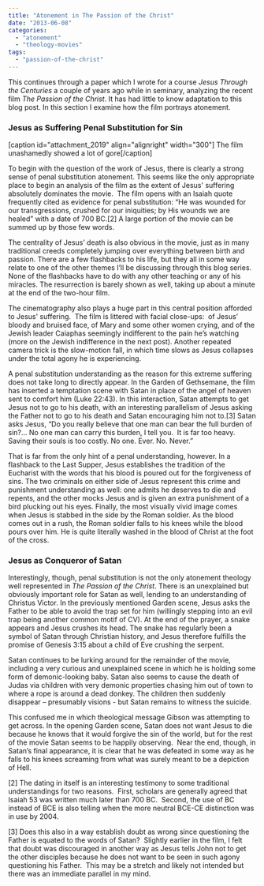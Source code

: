 ```yaml
---
title: "Atonement in The Passion of the Christ"
date: "2013-06-08"
categories: 
  - "atonement"
  - "theology-movies"
tags: 
  - "passion-of-the-christ"
---
```


This continues through a paper which I wrote for a course _Jesus Through the Centuries_ a couple of years ago while in seminary, analyzing the recent film _The Passion of the Christ_. It has had little to know adaptation to this blog post. In this section I examine how the film portrays atonement.

### Jesus as Suffering Penal Substitution for Sin

\[caption id="attachment\_2019" align="alignright" width="300"\] The film unashamedly showed a lot of gore\[/caption\]

To begin with the question of the work of Jesus, there is clearly a strong sense of penal substitution atonement. This seems like the only appropriate place to begin an analysis of the film as the extent of Jesus' suffering absolutely dominates the movie.  The film opens with an Isaiah quote frequently cited as evidence for penal substitution: “He was wounded for our transgressions, crushed for our iniquities; by His wounds we are healed” with a date of 700 BC.\[2\] A large portion of the movie can be summed up by those few words.

<!--more-->

The centrality of Jesus’ death is also obvious in the movie, just as in many traditional creeds completely jumping over everything between birth and passion. There are a few flashbacks to his life, but they all in some way relate to one of the other themes I’ll be discussing through this blog series.  None of the flashbacks have to do with any other teaching or any of his miracles. The resurrection is barely shown as well, taking up about a minute at the end of the two-hour film.

The cinematography also plays a huge part in this central position afforded to Jesus' suffering.  The film is littered with facial close-ups:  of Jesus’ bloody and bruised face, of Mary and some other women crying, and of the Jewish leader Caiaphas seemingly indifferent to the pain he’s watching (more on the Jewish indifference in the next post). Another repeated camera trick is the slow-motion fall, in which time slows as Jesus collapses under the total agony he is experiencing.

A penal substitution understanding as the reason for this extreme suffering does not take long to directly appear. In the Garden of Gethsemane, the film has inserted a temptation scene with Satan in place of the angel of heaven sent to comfort him (Luke 22:43). In this interaction, Satan attempts to get Jesus not to go to his death, with an interesting parallelism of Jesus asking the Father not to go to his death and Satan encouraging him not to.\[3\] Satan asks Jesus, “Do you really believe that one man can bear the full burden of sin?... No one man can carry this burden, I tell you.  It is far too heavy.  Saving their souls is too costly. No one. Ever. No. Never.”

That is far from the only hint of a penal understanding, however. In a flashback to the Last Supper, Jesus establishes the tradition of the Eucharist with the words that his blood is poured out for the forgiveness of sins. The two criminals on either side of Jesus represent this crime and punishment understanding as well: one admits he deserves to die and repents, and the other mocks Jesus and is given an extra punishment of a bird plucking out his eyes. Finally, the most visually vivid image comes when Jesus is stabbed in the side by the Roman soldier. As the blood comes out in a rush, the Roman soldier falls to his knees while the blood pours over him. He is quite literally washed in the blood of Christ at the foot of the cross.

### Jesus as Conqueror of Satan

Interestingly, though, penal substitution is not the only atonement theology well represented in _The Passion of the Christ_. There is an unexplained but obviously important role for Satan as well, lending to an understanding of Christus Victor. In the previously mentioned Garden scene, Jesus asks the Father to be able to avoid the trap set for him (willingly stepping into an evil trap being another common motif of CV). At the end of the prayer, a snake appears and Jesus crushes its head. The snake has regularly been a symbol of Satan through Christian history, and Jesus therefore fulfills the promise of Genesis 3:15 about a child of Eve crushing the serpent.

Satan continues to be lurking around for the remainder of the movie, including a very curious and unexplained scene in which he is holding some form of demonic-looking baby. Satan also seems to cause the death of Judas via children with very demonic properties chasing him out of town to where a rope is around a dead donkey. The children then suddenly disappear – presumably visions - but Satan remains to witness the suicide.

This confused me in which theological message Gibson was attempting to get across. In the opening Garden scene, Satan does not want Jesus to die because he knows that it would forgive the sin of the world, but for the rest of the movie Satan seems to be happily observing.  Near the end, though, in Satan’s final appearance, it is clear that he was defeated in some way as he falls to his knees screaming from what was surely meant to be a depiction of Hell.

\[2\] The dating in itself is an interesting testimony to some traditional understandings for two reasons.  First, scholars are generally agreed that Isaiah 53 was written much later than 700 BC.  Second, the use of BC instead of BCE is also telling when the more neutral BCE-CE distinction was in use by 2004.

\[3\] Does this also in a way establish doubt as wrong since questioning the Father is equated to the words of Satan?  Slightly earlier in the film, I felt that doubt was discouraged in another way as Jesus tells John not to get the other disciples because he does not want to be seen in such agony questioning his Father.  This may be a stretch and likely not intended but there was an immediate parallel in my mind.
